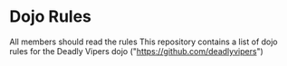 Dojo Rules
==========
All members should read the rules
This repository contains a list of dojo rules for the Deadly Vipers dojo
("https://github.com/deadlyvipers")

